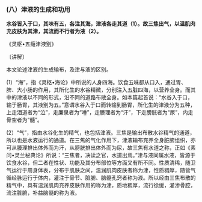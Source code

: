 ### (八）津液的生成和功用

**水谷皆入于口，其味有五，各注其海，津液各走其道（1）。故三焦出气，以温肌肉充皮肤为其津，其流而不行者为液（2）。**

​《灵枢•五癃津液别》

〔讲解〕

本文论述津液的生成输布，及津与液的区别。

(1）“海”，指《灵枢•海论》中所说的人身四海。饮食五味都从口入，通过胃、脾、大小肠的作用，其所化生的水谷精微，分别注入五脏四海，以营养全身。而其中的津液以不同的形式，沿不同的道路布散全身。如本篇起首说：“水谷入于口，输于肠胃，其液别为五。”意谓水谷入于口而转输到肠胃，所化生的津液分为五种，上走泪道者为“泣”，走廉泉者为“唾”，走腠理者为“汗”，下走膀胱者为“尿”，内走骨空者为“髓”。

(2）“气”，指由水谷化生的精气，也包括津液。三焦是输出布散水谷精气的通道，所以也是水液运行的通道。在三焦的气化作用下，津液输布充养全身脏腑组织，亦可从腠理排出体外而为汗，从膀胱排出体外而为尿，故三焦有水道之称，正如《素问•灵兰秘典论》所说：“三焦者，决读之官，水道出焉。”津与液同属水液，皆源于饮食水谷，但二者在性状、功能及其分布部位等方面又有所不同。性质清稀，随卫气运行于周身体表，分布于肌肤之间，温润肌肉皮肤者称为津，性质稠厚，随营气循经脉运行于体内，灌注于骨节、脏腑、脑髓孔窍者称为液。所以经由三焦布散的精气中，具有温润肌肉充养皮肤作用的称为津，质地稠厚，流行徐缓，灌渗骨腔，流注脏腑，补益脑髓的称为液。

